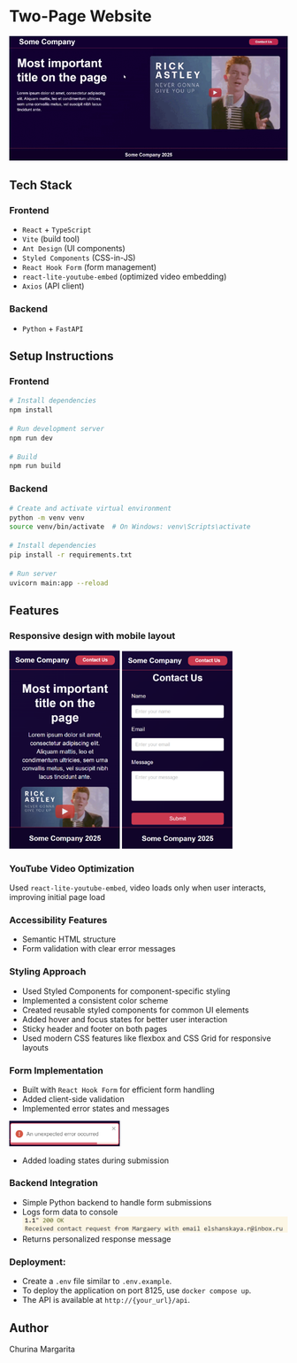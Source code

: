 # Two-Page Website
![demo](./demonstration/preview.gif)

## Tech Stack

### Frontend
- `React` + `TypeScript`
- `Vite` (build tool)
- `Ant Design` (UI components)
- `Styled Components` (CSS-in-JS)
- `React Hook Form` (form management)
- `react-lite-youtube-embed` (optimized video embedding)
- `Axios` (API client)

### Backend
- `Python` + `FastAPI`

## Setup Instructions

### Frontend
```bash
# Install dependencies
npm install

# Run development server
npm run dev

# Build
npm run build
```

### Backend
```bash
# Create and activate virtual environment
python -m venv venv
source venv/bin/activate  # On Windows: venv\Scripts\activate

# Install dependencies
pip install -r requirements.txt

# Run server
uvicorn main:app --reload
```

## Features

### Responsive design with mobile layout  
<img src="./demonstration/m-first-page.png" alt="contact page" width="200" />
<img src="./demonstration/m-contact-page.png" alt="contact page" width="200" />

### YouTube Video Optimization
   Used `react-lite-youtube-embed`, video loads only when user interacts, improving initial page load


### Accessibility Features

- Semantic HTML structure
- Form validation with clear error messages


### Styling Approach
- Used Styled Components for component-specific styling
- Implemented a consistent color scheme
- Created reusable styled components for common UI elements
- Added hover and focus states for better user interaction
- Sticky header and footer on both pages  
- Used modern CSS features like flexbox and CSS Grid for responsive layouts

### Form Implementation
- Built with `React Hook Form` for efficient form handling
- Added client-side validation
- Implemented error states and messages  
<img src="./demonstration/error.png" alt="contact page" width="200" />

- Added loading states during submission

### Backend Integration
- Simple Python backend to handle form submissions
- Logs form data to console
![backend logs](./demonstration/backend-logs.png)
- Returns personalized response message

### Deployment:
- Create a `.env` file similar to `.env.example`.
- To deploy the application on port 8125, use `docker compose up`.
- The API is available at `http://{your_url}/api`.

## Author

Churina Margarita
